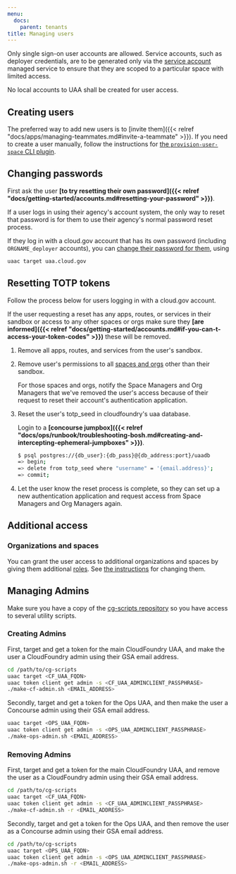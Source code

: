 ```yaml
---
menu:
  docs:
    parent: tenants
title: Managing users
---
```


Only single sign-on user accounts are allowed. Service accounts, such as deployer credentials, are to be generated only via the [service account](https://cloud.gov/docs/services/cloud-gov-service-account/) managed service to ensure that they are scoped to a particular space with limited access.

No local accounts to UAA shall be created for user access.

## Creating users

The preferred way to add new users is to [invite them]({{< relref "docs/apps/managing-teammates.md#invite-a-teammate" >}}). If you need to create a user manually, follow the instructions for [the `provision-user-space` CLI plugin](https://github.com/18F/cf-provision-user-space-plugin).

## Changing passwords

First ask the user **[to try resetting their own password]({{< relref "docs/getting-started/accounts.md#resetting-your-password" >}})**.

If a user logs in using their agency's account system, the only way to reset that password is for them to use their agency's normal password reset process.

If they log in with a cloud.gov account that has its own password (including `ORGNAME_deployer` accounts), you can [change their password for them](http://docs.cloudfoundry.org/adminguide/uaa-user-management.html#changing-passwords), using

```sh
uaac target uaa.cloud.gov
```

## Resetting TOTP tokens

Follow the process below for users logging in with a cloud.gov account.

If the user requesting a reset has any apps, routes, or services in their sandbox or access to any other spaces or orgs make sure they **[are informed]({{< relref "docs/getting-started/accounts.md#if-you-can-t-access-your-token-codes" >}})** these will be removed.

1. Remove all apps, routes, and services from the user's sandbox.
2. Remove user's permissions to all [spaces and orgs](https://docs.cloudfoundry.org/adminguide/cli-user-management.html#orgs-spaces) other than their sandbox.

    For those spaces and orgs, notify the Space Managers and Org Managers that we've removed the user's access because of their request to reset their account's authentication application.

3. Reset the user's totp_seed in cloudfoundry's uaa database.

    Login to a **[concourse jumpbox]({{< relref "docs/ops/runbook/troubleshooting-bosh.md#creating-and-intercepting-ephemeral-jumpboxes" >}})**.

    ```sh
    $ psql postgres://{db_user}:{db_pass}@{db_address:port}/uaadb
    => begin;
    => delete from totp_seed where "username" = '{email.address}';
    => commit;
    ```

4. Let the user know the reset process is complete, so they can set up a new authentication application and request access from Space Managers and Org Managers again.

## Additional access

### Organizations and spaces

You can grant the user access to additional organizations and spaces by giving them additional [roles](http://docs.cloudfoundry.org/concepts/roles.html#roles). See [the instructions](https://docs.cloudfoundry.org/adminguide/cli-user-management.html#orgs-spaces) for changing them.

## Managing Admins
Make sure you have a copy of the [cg-scripts repository](https://github.com/18F/cg-scripts) so you have access to several utility scripts.

### Creating Admins
First, target and get a token for the main CloudFoundry UAA, and make the user a CloudFoundry admin using their GSA email address.

```sh
cd /path/to/cg-scripts
uaac target <CF_UAA_FQDN>
uaac token client get admin -s <CF_UAA_ADMINCLIENT_PASSPHRASE>
./make-cf-admin.sh <EMAIL_ADDRESS>
```

Secondly, target and get a token for the Ops UAA, and then make the user a Concourse admin using their GSA email address.

```sh
uaac target <OPS_UAA_FQDN>
uaac token client get admin -s <OPS_UAA_ADMINCLIENT_PASSPHRASE>
./make-ops-admin.sh <EMAIL_ADDRESS>
```

### Removing Admins
First, target and get a token for the main CloudFoundry UAA, and remove the user as a CloudFoundry admin using their GSA email address.

```sh
cd /path/to/cg-scripts
uaac target <CF_UAA_FQDN>
uaac token client get admin -s <CF_UAA_ADMINCLIENT_PASSPHRASE>
./make-cf-admin.sh -r <EMAIL_ADDRESS>
```

Secondly, target and get a token for the Ops UAA, and then remove the user as a Concourse admin using their GSA email address.

```sh
cd /path/to/cg-scripts
uaac target <OPS_UAA_FQDN>
uaac token client get admin -s <OPS_UAA_ADMINCLIENT_PASSPHRASE>
./make-ops-admin.sh -r <EMAIL_ADDRESS>
```
